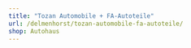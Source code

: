 ```yaml
---
title: "Tozan Automobile + FA-Autoteile"
url: /delmenhorst/tozan-automobile-fa-autoteile/
shop: Autohaus
---
```


